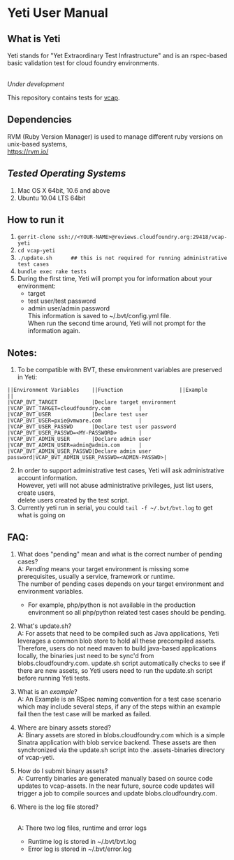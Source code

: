 Yeti User Manual
================

What is Yeti
------------

Yeti stands for "Yet Extraordinary Test Infrastructure" and is an rspec-based
basic validation test for cloud foundry environments.

<br>*Under development*

This repository contains tests for [vcap](https://github.com/cloudfoundry/vcap).

## Dependencies
RVM (Ruby Version Manager) is used to manage different ruby versions on unix-based systems,
<br>https://rvm.io/

## _Tested Operating Systems_
1. Mac OS X 64bit, 10.6 and above
2. Ubuntu 10.04 LTS 64bit

How to run it
-------------
1. ```gerrit-clone ssh://<YOUR-NAME>@reviews.cloudfoundry.org:29418/vcap-yeti```
2. ```cd vcap-yeti```
3. ```./update.sh      ## this is not required for running administrative test cases```
4. ```bundle exec rake tests```
5. During the first time, Yeti will prompt you for information about your environment:
    - target
    - test user/test password
    - admin user/admin password
   <br>This information is saved to ~/.bvt/config.yml file.
   <br>When run the second time around, Yeti will not prompt for the information again.

Notes:
-----
1. To be compatible with BVT, these environment variables are preserved in Yeti:
```
||Environment Variables    ||Function                  ||Example                                ||
|VCAP_BVT_TARGET           |Declare target environment |VCAP_BVT_TARGET=cloudfoundry.com         |
|VCAP_BVT_USER             |Declare test user          |VCAP_BVT_USER=pxie@vmware.com            |
|VCAP_BVT_USER_PASSWD      |Declare test user password |VCAP_BVT_USER_PASSWD=<MY-PASSWORD>       |
|VCAP_BVT_ADMIN_USER       |Declare admin user         |VCAP_BVT_ADMIN_USER=admin@admin.com      |
|VCAP_BVT_ADMIN_USER_PASSWD|Declare admin user password|VCAP_BVT_ADMIN_USER_PASSWD=<ADMIN-PASSWD>|
```

2. In order to support administrative test cases, Yeti will ask administrative account information.
   <br>However, yeti will not abuse administrative privileges, just list users, create users,
   <br>delete users created by the test script.
3. Currently yeti run in serial, you could ```tail -f ~/.bvt/bvt.log``` to get what is going on

FAQ:
----
1. What does "pending" mean and what is the correct number of pending cases?
   <br>A: *Pending* means your target environment is missing some prerequisites, usually a service,
       framework or runtime.
      <br>The number of pending cases depends on your target environment and environment variables.
      - For example, php/python is not available in the production environment so all php/python
      related test cases should be pending.

2. What's update.sh?
   <br>A: For assets that need to be compiled such as Java applications, Yeti leverages a common
      blob store to hold all these precompiled assets.  Therefore, users do not need maven to build
      java-based applications locally, the binaries just need to be sync'd from blobs.cloudfoundry.com.
      update.sh script automatically checks to see if there are new assets, so Yeti users need to
      run the update.sh script before running Yeti tests.

3. What is an _example_?
   <br>A: An Example is an RSpec naming convention for a test case scenario which may include several
   steps, if any of the steps within an example fail then the test case will be marked as failed.

4. Where are binary assets stored?
   <br>A: Binary assets are stored in blobs.cloudfoundry.com which is a simple Sinatra application
      with blob service backend.  These assets are then synchronized via the update.sh script into
      the .assets-binaries directory of vcap-yeti.

5. How do I submit binary assets?
   <br>A: Currently binaries are generated manually based on source code updates to vcap-assets.  In
   the near future, source code updates will trigger a job to compile sources and update
   blobs.cloudfoundry.com.

6. Where is the log file stored?

   <br>A: There two log files, runtime and error logs
      - Runtime log is stored in ~/.bvt/bvt.log
      - Error log is stored in ~/.bvt/error.log
